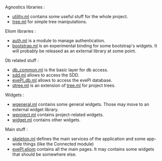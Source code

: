 Agnostics libraries :
* [utility.ml](utility.ml) contains some useful stuff for the whole project.
* [tree.ml](tree.ml) for simple tree manipulations.

Eliom libraries :
* [auth.ml](auth.ml) is a module to manage authentication.
* [bootstrap.ml](bootstrap.ml) is an experimental binding for some bootstrap's widgets. It will probably be released as an external library at some point.

Db related stuff :
* [db_common.ml](db_common.ml) is the basic layer for db access.
* [sdd.ml](sdd.ml) allows to access the SDD.
* [evePI_db.ml](evePI_db.m) allows to access the evePI database.
* [qtree.ml](qtree.ml) is an extension of [tree.ml]() for project trees.

Widgets :
* [wgeneral.ml](wgeneral.ml) contains some general widgets. Those may move to an external widget library.
* [wproject.ml](wproject.ml) contains project-related widgets.
* [widget.ml](widget.ml) contains other widgets.

Main stuff :
* [skeleton.ml](skeleton.ml) defines the main services of the application and some app-wide things (like the Connected module)
* [evePI.eliom](evePI.eliom) contains all the main pages. It may contains some widgets that should be somewhere else.
